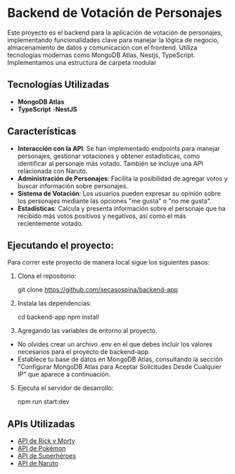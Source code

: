 # Backend de Votación de Personajes

Este proyecto es el backend para la aplicación de votación de personajes, implementando funcionalidades clave para manejar la lógica de negocio, almacenamiento de datos y comunicación con el frontend. Utiliza tecnologías modernas como MongoDB Atlas, Nestjs, TypeScript.
Implementamos una estructura de carpeta modular

## Tecnologías Utilizadas

- **MongoDB Atlas**
- **TypeScript**
-**NestJS**

## Características
- **Interacción con la API**: Se han implementado endpoints para manejar personajes, gestionar votaciones y obtener estadísticas, como identificar al personaje más votado. También se incluye una API relacionada con Naruto.
- **Administración de Personajes**: Facilita la posibilidad de agregar votos y buscar información sobre personajes.
- **Sistema de Votación**: Los usuarios pueden expresar su opinión sobre los personajes mediante las opciones "me gusta" o "no me gusta".
- **Estadísticas**: Calcula y presenta información sobre el personaje que ha recibido más votos positivos y negativos, así como el más recientemente votado.

## Ejecutando el proyecto:

Para correr este proyecto de manera local sigue los siguientes pasos:

1. Clona el repositorio:

   git clone https://github.com/secasospina/backend-app
   
2. Instala las dependencias:

   cd backend-app
   npm install  

3. Agregando las variables de entorno al proyecto.

- No olvides crear un archivo .env en el que debes incluir los valores necesarios para el proyecto de backend-app.
- Establece tu base de datos en MongoDB Atlas, consultando la sección "Configurar MongoDB Atlas para Aceptar Solicitudes Desde Cualquier IP" que aparece a continuación.

5. Ejecuta el servidor de desarrollo:

   npm run start:dev

## APIs Utilizadas

- [API de Rick y Morty](https://rickandmortyapi.com/)
- [API de Pokémon](https://pokeapi.co/)
- [API de Superhéroes](https://superheroapi.com/)
- [API de Naruto](https://narutodb.xyz/)

